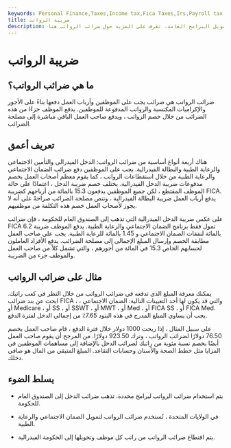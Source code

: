 ```yaml
---
keywords: Personal Finance,Taxes,Income tax,Fica Taxes,Irs,Payroll tax,Payroll Taxes
title: ضريبة الرواتب
description: ضريبة الرواتب هي نسبة يتم اقتطاعها من راتب الموظف وتدفع إلى الحكومة لتمويل البرامج العامة. تعرف على المزيد حول ضرائب الرواتب هنا.
---
```


# ضريبة الرواتب
## ما هي ضرائب الرواتب؟

ضرائب الرواتب هي ضرائب يجب على الموظفين وأرباب العمل دفعها بناءً على الأجور والإكراميات المكتسبة والرواتب المدفوعة للموظفين. يدفع الموظف جزءًا من هذه الضرائب من خلال خصم الرواتب ، ويدفع صاحب العمل الباقي مباشرة إلى مصلحة الضرائب.

## تعريف أعمق

هناك أربعة أنواع أساسية من ضرائب الرواتب: الدخل الفيدرالي والتأمين الاجتماعي والرعاية الطبية والبطالة الفيدرالية. يجب على الموظفين دفع ضرائب الضمان الاجتماعي والرعاية الطبية من خلال استقطاعات الرواتب ، كما يقوم معظم أصحاب العمل بخصم مدفوعات ضريبة الدخل الفيدرالية. يختلف خصم ضريبة الدخل ، اعتمادًا على حالة الموظف المقتطع ، لكن جميع الموظفين يدفعون 15.3 بالمائة من أرباحهم كضريبة FICA. يدفع أرباب العمل ضريبة البطالة الفيدرالية ، وتنص مصلحة الضرائب صراحةً على أنه لا يجوز لأصحاب العمل خصم هذه التكلفة من موظفيهم.

على عكس ضريبة الدخل الفيدرالية التي تذهب إلى الصندوق العام للحكومة ، فإن ضرائب FICA تمول فقط برنامج الضمان الاجتماعي والرعاية الطبية. يدفع الموظف ضريبة 6.2 بالمائة لنفقات الضمان الاجتماعي و 1.45 بالمائة للرعاية الطبية. يجب على صاحب العمل مطابقة الخصم وإرسال المبلغ الإجمالي إلى مصلحة الضرائب. يدفع الأفراد العاملون لحسابهم الخاص 15.3 في المائة من أجورهم ، والتي تشمل كلاً من صاحب العمل والموظف جزء من الضريبة.

## مثال على ضرائب الرواتب

يمكنك معرفة المبلغ الذي تدفعه في ضرائب الرواتب من خلال النظر في كعب راتبك. ابحث عن بند ضرائب FICA ، والتي قد يكون لها أحد التعيينات التالية: الضمان الاجتماعي ، أو Medicare ، أو SS ، أو SSWT ، أو MWT ، أو Med ، أو FICA SS ، أو FICA Med. يجب أن يساوي المبلغ المدرج في هذه البنود 7.65٪ من إجمالي الدخل لفترة الدفع.

على سبيل المثال ، إذا ربحت 1000 دولار خلال فترة الدفع ، قام صاحب العمل بخصم 76.50 دولارًا لضرائب الرواتب ، وترك 923.50 دولارًا. من المرجح أن يقوم صاحب العمل أيضًا بخصم نسبة مئوية من راتبك لضرائب الدخل بالإضافة إلى مساهمات الموظفين في المزايا مثل خطط الصحة والأسنان وحسابات التقاعد. المبلغ المتبقي من المال هو صافي دخلك.

## يسلط الضوء

- يتم استخدام ضرائب الرواتب لبرامج محددة. تذهب ضرائب الدخل إلى الصندوق العام للحكومة.

- في الولايات المتحدة ، تُستخدم ضرائب الرواتب لتمويل الضمان الاجتماعي والرعاية الطبية.

- يتم اقتطاع ضرائب الرواتب من راتب كل موظف وتحويلها إلى الحكومة الفيدرالية.

